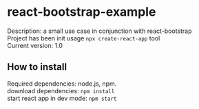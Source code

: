 # react-bootstrap-example
Description: a small use case in conjunction with react-bootstrap <br>
Project has been init usage `npx create-react-app` tool <br>
Current version: 1.0 <br>
## How to install
Required dependencies: node.js, npm. <br>
download dependencies: `npm install` <br>
start react app in dev mode: `npm start`
